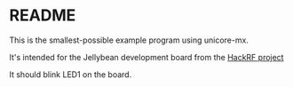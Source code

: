 # README

This is the smallest-possible example program using unicore-mx.

It's intended for the Jellybean development board from the
[HackRF project](https://github.com/mossmann/hackrf)

It should blink LED1 on the board.
